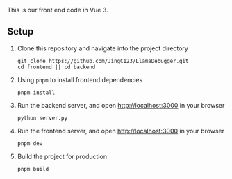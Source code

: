 This is our front end code in Vue 3.


## Setup

1. Clone this repository and navigate into the project directory

    ```shell
    git clone https://github.com/JingC123/LlamaDebugger.git
    cd frontend || cd backend
    ```

2. Using `pnpm` to install frontend dependencies
  
    ```shell
    pnpm install
    ```


3. Run the backend server, and open [http://localhost:3000](http://localhost:3000) in your browser

    ```shell
    python server.py
    ```

4. Run the frontend server, and open [http://localhost:3000](http://localhost:3000) in your browser

    ```shell
    pnpm dev
    ```


5. Build the project for production

    ```shell
    pnpm build
    ```

